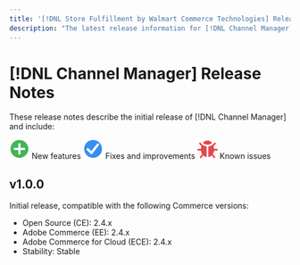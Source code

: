 ```yaml
---
title: '[!DNL Store Fulfillment by Walmart Commerce Technologies] Release Notes'
description: "The latest release information for [!DNL Channel Manager] from Adobe Commerce."
---
```

# [!DNL Channel Manager] Release Notes

These release notes describe the initial release of [!DNL Channel Manager] and include:

![New](../assets/new.svg) New features
![Fixed issue](../assets/fix.svg) Fixes and improvements
![Known issue](../assets/bug.svg) Known issues

<!-- ## v1.1 -->
<!--
![Fixed issue](../assets/fix.svg)-->
<!-- Simplified the [Check-in experience configuration](check-in-experience-setup.md) for the Store Assist app by adding default car make and model selections. In the previous version, merchants had to manually configure the car make and model selections.-->

## v1.0.0

Initial release, compatible with the following Commerce versions:

* Open Source (CE): 2.4.x
* Adobe Commerce (EE): 2.4.x
* Adobe Commerce for Cloud (ECE): 2.4.x
* Stability: Stable
